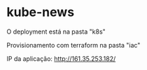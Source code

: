 # kube-news

O deployment está na pasta "k8s"

Provisionamento com terraform na pasta "iac"

IP da aplicação: http://161.35.253.182/
